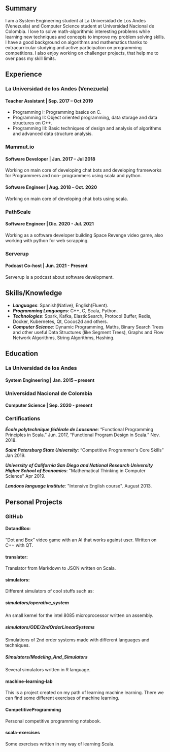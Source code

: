 ## Summary
I am a System Engineering student at La Universidad de Los Andes (Venezuela) and Computer Science student at Universidad
Nacional de Colombia. I love to solve math-algorithmic interesting problems while learning new techniques and
concepts to improve my problem solving skills. I have a good background on algorithms and mathematics thanks to
extracurricular studying and active participation on programming competitions. I also enjoy working on challenger projects, 
that help me to over pass my skill limits.

## Experience
### La Universidad de los Andes (Venezuela)
#### Teacher Assistant | Sep. 2017 – Oct 2019
* Programming I: Programming basics on C.
* Programming II: Object oriented programming, data storage and data structures on C++.
* Programming III: Basic techniques of design and analysis of algorithms and advanced data structure analysis.

### Mammut.io
#### Software Developer | Jun. 2017 – Jul 2018
Working on main core of developing chat bots and developing frameworks for Programmers and non-
programmers using scala and python.
#### Software Engineer | Aug. 2018 – Oct. 2020
Working on main core of developing chat bots using scala.

### PathScale
#### Software Engineer | Dic. 2020 - Jul. 2021
Working as a software developer building Space Revenge video game, also working with python for web scrapping.

### Serverup
#### Podcast Co-host | Jun. 2021 - Present
Serverup is a podcast about software development.

## Skills/Knowledge
* ***Languages***: Spanish(Native), English(Fluent).
* ***Programming Languages***: C++, C, Scala, Python.
* ***Technologies***: Spark, Kafka, ElasticSearch, Protocol Buffer, Redis, Docker, Kubernetes, Qt, Cocos2d and others.
* ***Computer Science***: Dynamic Programming, Maths, Binary Search Trees and other useful Data Structures (like Segment Trees), Graphs and Flow Network Algorithms, String Algorithms, Hashing.

## Education
### La Universidad de los Andes
#### System Engineering | Jan. 2015 – present
### Universidad Nacional de Colombia
#### Computer Science | Sep. 2020 - present

### Certifications
***École polytechnique fédérale de Lausanne***: “Functional Programming Principles in Scala.” Jun. 2017, “Functional Program Design in Scala.” Nov. 2018. 

***Saint Petersburg State University***:
“Competitive Programmer's Core Skills” Jan 2019.

***University of California San Diego and National Research University Higher School of Economics***:
"Mathematical Thinking in Computer Science" Apr 2019.

***Landons language Institute***: "Intensive English course". August 2013.

## Personal Projects
### GitHub
#### DotandBox:
“Dot and Box” video game with an AI that works against user. Written on C++ with QT.
#### translater:
Translator from Markdown to JSON written on Scala.
#### simulators:
Different simulators of cool stuffs such as:
##### simulators/operative_system
An small kernel for the intel 8085 microprocessor written on assembly.
##### simulators/ODE/2ndOrderLinearSystems
Simulations of 2nd order systems made with different languages and techniques.
##### Simulators/Modeling_And_Simulators
Several simulators written in R language.
#### machine-learning-lab
This is a project created on my path of learning machine learning. There we can find some different exercises 
of machine learning.
#### CompetitiveProgramming
Personal competitive programming notebook.
#### scala-exercises
Some exercises written in my way of learning Scala.
